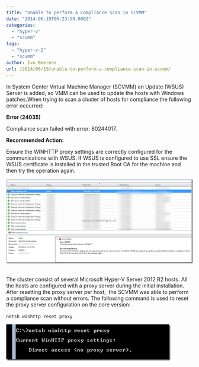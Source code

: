 ```yaml
---
title: "Unable to perform a Compliance Scan in SCVMM"
date: "2014-06-19T06:23:50.000Z"
categories: 
  - "hyper-v"
  - "scvmm"
tags: 
  - "hyper-v-2"
  - "scvmm"
author: Ivo Beerens
url: /2014/06/19/unable-to-perform-a-compliance-scan-in-scvmm/
---
```


In System Center Virtual Machine Manager (SCVMM) an Update (WSUS) Server is added, so VMM can be used to update the hosts with Windows patches.When trying to scan a cluster of hosts for compliance the following error occurred:

**Error (24035)**

Compliance scan failed with error: 80244017.

**Recommended Action:**

Ensure the WINHTTP proxy settings are correctly configured for the communications with WSUS. If WSUS is configured to use SSL ensure the WSUS certificate is installed in the trusted Root CA for the machine and then try the operation again.

[![image](images/image_thumb3.png "image")](images/image3.png) 

The cluster consist of several Microsoft Hyper-V Server 2012 R2 hosts. All the hosts are configured with a proxy server during the initial installation. After resetting the proxy server per host,  the SCVMM was able to perform a compliance scan without errors. The following command is used to reset the proxy server configuration on the core version:

`netsh winhttp reset proxy`

[![image](images/image4_thumb.png "image")](images/image4.png)
